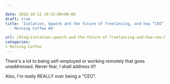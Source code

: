 ```yaml
---

date: 2018-10-12 19:52:00+00:00
draft: true
title: 'Isolation, Upwork and the future of freelancing, and how “CEO” has no meaning
  - Morning Coffee #4'

url: /blog/isolation-upwork-and-the-future-of-freelancing-and-how-ceo-has-no-meaning-morning-coffee-4
categories:
- Morning Coffee
---
```




 


There's a lot to being self-employed or working remotely that goes unaddressed. Never fear, I shall address it!!

Also, I'm really REALLY over being a "CEO".
